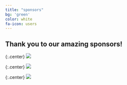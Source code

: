 ```yaml
---
title: "sponsors"
bg: 'green'
color: white
fa-icon: users
---
```


## Thank you to our amazing sponsors!

{:.center}
<a href="">
   <img src="https://github.com/WCSD6/TheGreeleyBlendedLearningSummit/blob/gh-pages/img/EE%20logo%20transparent%20background.png?raw=true">
</a>

{:.center}
<a href="">
   <img src="https://github.com/WCSD6/TheGreeleyBlendedLearningSummit/blob/gh-pages/img/STMathLogo.png?raw=true">
</a>

{:.center}
<a href="">
   <img src="https://www.google.com/url?sa=i&rct=j&q=&esrc=s&source=images&cd=&cad=rja&uact=8&ved=0ahUKEwiIltfriaHPAhVT3mMKHX3SBmgQjRwIBw&url=http%3A%2F%2Fwww.lexialearning.com%2F&bvm=bv.133387755,d.cGc&psig=AFQjCNHp6IBgTVK1wEQg7UsXDpAIMN-d0Q&ust=1474568477651517">
</a>


